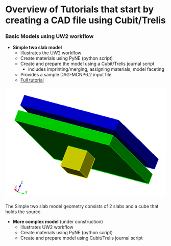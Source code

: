 # Overview of Tutorials that start by creating a CAD file using Cubit/Trelis

### Basic Models using UW2 workflow

  * __Simple two slab model__ 
    - Illustrates the UW2 workflow
    - Create materials using PyNE (python script)
    - Create and prepare the model using a Cubit/Trelis journal script
      * includes imprinting/merging, assigning materials, model faceting
    - Provides a sample DAG-MCNP6.2 input file
    - [Full tutorial](twoslab.md)
    
![viewshieldblock701](viewshieldblock701.png)<br/></br>
The Simple two slab model geometry consists of 2 slabs and a cube that holds the source.

  * __More complex model__ (under construction)
    - Illustrates UW2 workflow
    - Create materials using PyNE (python script)
    - Create and prepare model using Cubit/Trelis journal script
